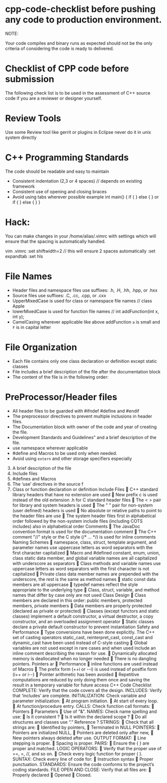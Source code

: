 # cpp-code-checklist before pushing any code to production environment. 

NOTE:

Your code compiles and binary runs as expected should not be the only criteria of considering the code is ready to delivered.

# Checklist of CPP code before submission

The following check list is to be used in the assessment of C++ source code if you are a reviewer or designer yourself.

# Review Tools 
Use some Review tool like gerrit or plugins in Eclipse never do it in unix system directly 

# C++ Programming Standards
 The code should be readable and easy to maintain
 - Consistent indentation (2,3 or 4 spaces) // depends on existing framework 
 - Consistent use of opening and closing braces 
 - Avoid using tabs wherever possible
   example 
  int main()
  {
   if {
   }
   else {
   }
   or 
   if 
   {
   }
   else 
   {
   }
   }

# Hack:
You can make changes in your /home/alias/.vimrc with settings which will ensure that the spacing is automatically handled. 

 vim .vimrc
 :set shiftwidth=2 // this will ensure 2 spaces automatically
 :set expandtab
 :set hls

 # File Names
- Header files and namespace files use suffixes: .h, .H, .hh, .hpp, or .hxx
- Source files use suffixes: .C, .cc, .cpp, or .cxx
- UpperMixedCase is used for class or namespace file names // class Apple
- lowerMixedCase is used for function file names // int addFunction(int x, int y);
- CamelCasing wherever applicable like above addFunction `a` is small and `F` is in capital letter

 # File Organization
 - Each file contains only one class declaration or definition except static classes
 - File includes a brief description of the file after the documentation block
 - The content of the file is in the following order:
 
 # PreProcessor/Header files
 
 - All header files to be guarded with #ifndef #define and #endif 
 - The preprocessor directives to prevent multiple inclusions in header files.
 - The Documentation block with owner of the code and year of creating the file. 
 - Development Standards and Guidelines" and a brief description of the file.
 - use namespace wherever applicable
 - #define and Macros to be used only when needed.
 - Avoid using `extern` and other storage specifiers especially 
 
3. A brief description of the file
4. Include files
5. #defines and Macros
6. The ‘use’ directives in the source f
7. Class or function declaration or definition
 Include Files
 C++ standard library headers that have no extension are used
 New prefix c is used instead of the old extension .h for C standard header files
 The < > pair for library and system headers is used
 The " " pair for non-system (user defined) headers is used
 No absolute or relative paths to point to the header files are use
 The system header files first in alphabetical order followed by the non-system
 include files (including COTS includes) also in alphabetical order
 Comments
 The JavaDoc convention format is used for the documentation comment
 The C++ comment "//" style or the C style (/* ... */) is used for inline comments
 Naming Schemes
 namespace, class, struct, template argument, and parameter names use uppercase
letters as word separators with the first character capitalized
 Macro and #defined constant, enum, union, class static data member, and global variable
names are all capitalized with underscore as separators
 Class methods and variable names use uppercase letters as word separators with the first
character is not capitalized
 Private class data member names are prepended with the underscore, the rest is the same
as method names
 static const data members are all uppercase
 typedef names reflect the style appropriate to the underlying type
 Class, struct, variable, and method names that differ by case only are not used
 Class Design
 Class members are declared in this order: public members, protected members, private
members
 Data members are properly protected (declared as private or protected)
 Classes (except functors and static classes) implement a default constructor, a virtual
destructor, a copy constructor, and an overloaded assignment operator
 Static classes declare a private default constructor to prevent instantiation 
 Safety and Performance
 Type conversions have been done explicitly. The C++ set of casting operators
static_cast, reinterpret_cast, const_cast and dynamic_cast have been used
instead of C-style casting
 Global variables are not used except in rare cases and when used include an inline
comment describing the reason for use.
 Dynamically allocated memory is deallocated when no longer needed
 There is no dangling pointers. Pointers ar
 Performance
 inline functions are used instead of Macros
 The prefix form (++i or --i) is used instead of postfix form (i++ or i--)
 Pointer arithmetic has been avoided
 Repetitive computations are reduced by only doing them once and saving the
result in a temporary variable for future access
C++ Code Checklist
COMPLETE:
 Verify that the code covers all the design.
INCLUDES:
 Verify that ‘includes’ are complete.
INITIALIZATION:
 Check variable and parameter initialization:
 At program initiation.
 At start of every loop.
 At function/procedure entry.
CALLS:
 Check function call formats:
 Pointers
 Parameters
 Use of "&".
NAMES:
 Check name spelling and use:
 Is it consistent ?
 Is it within the declared scope ?
 Do all structures and classes use “.” Reference ?
STRINGS:
 Check that all strings are:
 Identified by pointers,
 Terminated in NULL
 POINTERS:
 Pointers are initialized NULL,
 Pointers are deleted only after new,
 New pointers always deleted after use.
OUTPUT FORMAT:
 Line stepping is proper.
 Spacing is proper.
PAIRS:
 Ensure the { } are proper and matched.
LOGIC OPERATORS:
 Verify that the proper use of ==, =, //, and so on.
 Check every logic function for proper ( }.
SUNTAX:
 Check every line of code for:
 Instruction syntax
 Proper punctuation.
STANDARDS:
 Ensure the code conforms to the project’s coding standards.
FILE OPEN AND CLOSE:
 Verify that all files are:
 Properly declared
 Opened
 Closed.

